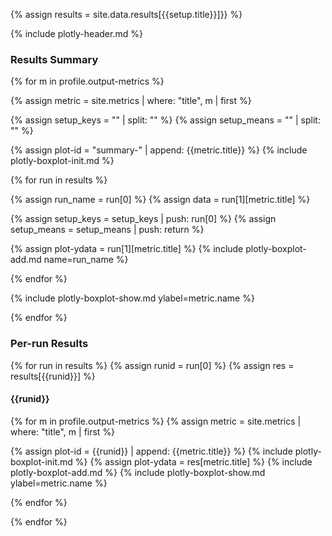 {% assign results = site.data.results[{{setup.title}}]}} %}

{% include plotly-header.md %}

### Results Summary

{% for m in profile.output-metrics %}

{% assign metric = site.metrics | where: "title", m | first %}

{% assign setup_keys = "" | split: "" %}
{% assign setup_means = "" | split: "" %}

{% assign plot-id  = "summary-" | append: {{metric.title}} %}
{% include plotly-boxplot-init.md %}

{% for run in results %}

{% assign run_name = run[0] %}
{% assign data = run[1][metric.title] %}

{% assign setup_keys = setup_keys | push: run[0] %}
{% assign setup_means = setup_means | push: return %}

{% assign plot-ydata = run[1][metric.title] %}
{% include plotly-boxplot-add.md name=run_name %}

{% endfor %}

{% include plotly-boxplot-show.md ylabel=metric.name %}

{% endfor %}

### Per-run Results

{% for run in results %}
{% assign runid = run[0] %}
{% assign res = results[{{runid}}] %}

#### {{runid}}

{% for m in profile.output-metrics %}
{% assign metric = site.metrics | where: "title", m | first %}

{% assign plot-id = {{runid}} | append: {{metric.title}} %}
{% include plotly-boxplot-init.md %}
{% assign plot-ydata = res[metric.title] %}
{% include plotly-boxplot-add.md %}
{% include plotly-boxplot-show.md ylabel=metric.name %}

{% endfor %}

{% endfor %}
